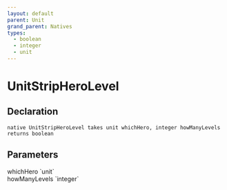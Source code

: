 ```yaml
---
layout: default
parent: Unit
grand_parent: Natives
types:
  - boolean
  - integer
  - unit
---
```


# UnitStripHeroLevel

## Declaration

```
native UnitStripHeroLevel takes unit whichHero, integer howManyLevels returns boolean
```

## Parameters
<dl>
  <dt>whichHero `unit`</dt>
  <dd></dd>

  <dt>howManyLevels `integer`</dt>
  <dd></dd>
</dl>